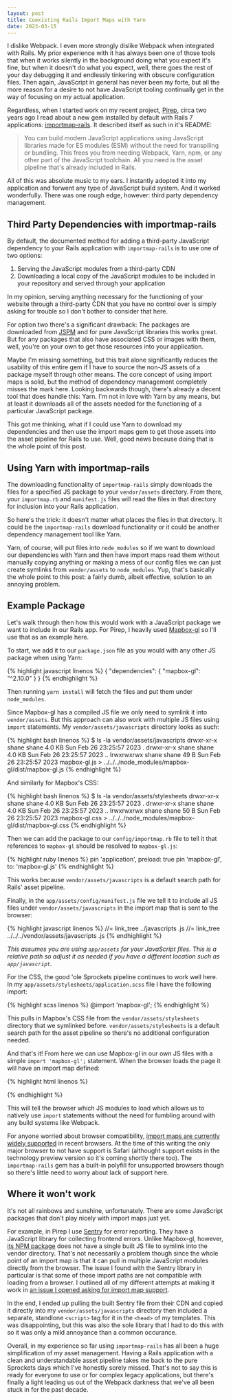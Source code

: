 ```yaml
---
layout: post
title: Coexisting Rails Import Maps with Yarn
date: 2023-03-15
---
```


I dislike Webpack. I even more strongly dislike Webpack when integrated with Rails. My prior experience with it has always been one of those tools that when it works silently in the background doing what you expect it's fine, but when it doesn't do what you expect, well, there goes the rest of your day debugging it and endlessly tinkering with obscure configuration files. Then again, JavaScript in general has never been my forte, but all the more reason for a desire to not have JavaScript tooling continually get in the way of focusing on my actual application.

Regardless, when I started work on my recent project, [Pirep](https://pirep.io), circa two years ago I read about a new gem installed by default with Rails 7 applications: [importmap-rails](https://github.com/rails/importmap-rails). It described itself as such in it's README:

> You can build modern JavaScript applications using JavaScript libraries made for ES modules (ESM) without the need for transpiling or bundling. This frees you from needing Webpack, Yarn, npm, or any other part of the JavaScript toolchain. All you need is the asset pipeline that's already included in Rails.

All of this was absolute music to my ears. I instantly adopted it into my application and forwent any type of JavaScript build system. And it worked wonderfully. There was one rough edge, however: third party dependency management.

<!--more-->

## Third Party Dependencies with importmap-rails

By default, the documented method for adding a third-party JavaScript dependency to your Rails application with `importmap-rails` is to use one of two options:

1. Serving the JavaScript modules from a third-party CDN
1. Downloading a local copy of the JavaScript modules to be included in your repository and served through your application

In my opinion, serving anything necessary for the functioning of your website through a third-party CDN that you have no control over is simply asking for trouble so I don't bother to consider that here.

For option two there's a significant drawback: The packages are downloaded from [JSPM](https://jspm.org/) and for pure JavaScript libraries this works great. But for any packages that also have associated CSS or images with them, well, you're on your own to get those resources into your application.

Maybe I'm missing something, but this trait alone significantly reduces the usability of this entire gem if I have to source the non-JS assets of a package myself through other means. The core concept of using import maps is solid, but the method of dependency management completely misses the mark here. Looking backwards though, there's already a decent tool that does handle this: Yarn. I'm not in love with Yarn by any means, but at least it downloads all of the assets needed for the functioning of a particular JavaScript package.

This got me thinking, what if I could use Yarn to download my dependencies and then use the import maps gem to get those assets into the asset pipeline for Rails to use. Well, good news because doing that is the whole point of this post.

## Using Yarn with importmap-rails

The downloading functionality of `importmap-rails` simply downloads the files for a specified JS package to your `vendor/assets` directory. From there, your `importmap.rb` and `manifest.js` files will read the files in that directory for inclusion into your Rails application.

So here's the trick: it doesn't matter what places the files in that directory. It could be the `importmap-rails` download functionality or it could be another dependency management tool like Yarn.

Yarn, of course, will put files into `node_modules` so if we want to download our dependencies with Yarn and then have import maps read them without manually copying anything or making a mess of our config files we can just create symlinks from `vendor/assets` to `node_modules`. Yup, that's basically the whole point to this post: a fairly dumb, albeit effective, solution to an annoying problem.

## Example Package

Let's walk through then how this would work with a JavaScript package we want to include in our Rails app. For Pirep, I heavily used [Mapbox-gl](https://www.npmjs.com/package/mapbox-gl) so I'll use that as an example here.

To start, we add it to our `package.json` file as you would with any other JS package when using Yarn:

{% highlight javascript linenos %}
{
  "dependencies": {
    "mapbox-gl": "^2.10.0"
  }
}
{% endhighlight %}

Then running `yarn install` will fetch the files and put them under `node_modules`.

Since Mapbox-gl has a compiled JS file we only need to symlink it into `vendor/assets`. But this approach can also work with multiple JS files using `import` statements. My `vendor/assets/javascripts` directory looks as such:

{% highlight bash linenos %}
$ ls -la vendor/assets/javascripts
drwxr-xr-x shane shane 4.0 KB Sun Feb 26 23:25:57 2023 .
drwxr-xr-x shane shane 4.0 KB Sun Feb 26 23:25:57 2023 ..
lrwxrwxrwx shane shane  49 B  Sun Feb 26 23:25:57 2023 mapbox-gl.js > ../../../node_modules/mapbox-gl/dist/mapbox-gl.js
{% endhighlight %}

And similarly for Mapbox's CSS:

{% highlight bash linenos %}
$ ls -la vendor/assets/stylesheets
drwxr-xr-x shane shane 4.0 KB Sun Feb 26 23:25:57 2023 .
drwxr-xr-x shane shane 4.0 KB Sun Feb 26 23:25:57 2023 ..
lrwxrwxrwx shane shane  50 B  Sun Feb 26 23:25:57 2023 mapbox-gl.css > ../../../node_modules/mapbox-gl/dist/mapbox-gl.css
{% endhighlight %}

Then we can add the package to our `config/importmap.rb` file to tell it that references to `mapbox-gl` should be resolved to `mapbox-gl.js`:

{% highlight ruby linenos %}
pin 'application', preload: true
pin 'mapbox-gl', to: 'mapbox-gl.js'
{% endhighlight %}

This works because `vendor/assets/javascripts` is a default search path for Rails' asset pipeline.

Finally, in the `app/assets/config/manifest.js` file we tell it to include all JS files under `vendor/assets/javascripts` in the import map that is sent to the browser:

{% highlight javascript linenos %}
//= link_tree ../javascripts .js
//= link_tree ../../../vendor/assets/javascripts .js
{% endhighlight %}

*This assumes you are using `app/assets` for your JavaScript files. This is a relative path so adjust it as needed if you have a different location such as `app/javascript`.*

For the CSS, the good 'ole Sprockets pipeline continues to work well here. In my `app/assets/stylesheets/application.scss` file I have the following import:

{% highlight scss linenos %}
@import 'mapbox-gl';
{% endhighlight %}

This pulls in Mapbox's CSS file from the `vendor/assets/stylesheets` directory that we symlinked before. `vendor/assets/stylesheets` is a default search path for the asset pipeline so there's no additional configuration needed.

And that's it! From here we can use Mapbox-gl in our own JS files with a simple `import 'mapbox-gl';` statement. When the browser loads the page it will have an import map defined:

{% highlight html linenos %}
<script type="importmap" data-turbo-track="reload" nonce="P6km21BKVZz6fWe52Z0eae9iEd1Du2jBG+UW5UVKdQ4=">{
  "imports": {
    "application": "https://cdn.pirep.io/assets/application-c6ab36beca07f0adacc25acb300bd176b60316e3c3b436d3ef30f07818b9a4e6.js",
    "mapbox-gl": "https://cdn.pirep.io/assets/mapbox-gl-945cb90660c81cfd8dc80d59a1ae0b69e43748888e5e63bcf16643a05a24315f.js",
  }
}</script>
{% endhighlight %}

This will tell the browser which JS modules to load which allows us to natively use `import` statements without the need for fumbling around with any build systems like Webpack.

For anyone worried about browser compatibility, [import maps are currently widely supported](https://caniuse.com/import-maps) in recent browsers. At the time of this writing the only major browser to not have support is Safari (althought support exists in the technology preview version so it's coming shortly there too). The `importmap-rails` gem has a built-in polyfill for unsupported browsers though so there's little need to worry about lack of support here.

## Where it won't work

It's not all rainbows and sunshine, unfortunately. There are some JavaScript packages that don't play nicely with import maps just yet.

For example, in Pirep I use [Sentry](https://sentry.io) for error reporting. They have a JavaScript library for collecting frontend errors. Unlike Mapbox-gl, however, [its NPM package](https://www.npmjs.com/package/@sentry/browser) does not have a single built JS file to symlink into the vendor directory. That's not necessarily a problem though since the whole point of an import map is that it can pull in multiple JavaScript modules directly from the browser. The issue I found with the Sentry library in particular is that some of those import paths are not compatible with loading from a browser. I outlined all of my different attempts at making it work in [an issue I opened asking for import map support](https://github.com/getsentry/sentry-javascript/issues/6141).

In the end, I ended up pulling the built Sentry file from their CDN and copied it directly into my `vendor/assets/javascripts` directory then included a separate, standlone `<script>` tag for it in the `<head>` of my templates. This was disappointing, but this was also the sole library that I had to do this with so it was only a mild annoyance than a common occurance.

Overall, in my experience so far using `importmap-rails` has all been a huge simplification of my asset management. Having a Rails application with a clean and understandable asset pipeline takes me back to the pure Sprockets days which I've honestly sorely missed. That's not to say this is ready for everyone to use or for complex legacy applications, but there's finally a light leading us out of the Webpack darkness that we've all been stuck in for the past decade.
